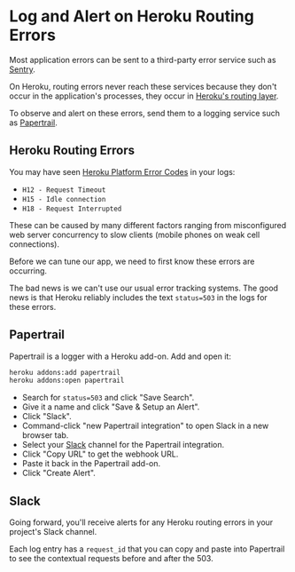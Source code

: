 # Log and Alert on Heroku Routing Errors

Most application errors can be sent to a third-party error service
such as [Sentry](https://sentry.io/).

On Heroku, routing errors never reach these services
because they don't occur in the application's processes, they occur in
[Heroku's routing layer](https://devcenter.heroku.com/articles/http-routing).

To observe and alert on these errors,
send them to a logging service such as
[Papertrail](https://devcenter.heroku.com/articles/papertrail).

## Heroku Routing Errors

You may have seen
[Heroku Platform Error Codes][codes] in your logs:

* `H12 - Request Timeout`
* `H15 - Idle connection`
* `H18 - Request Interrupted`

These can be caused by many different factors ranging from
misconfigured web server concurrency
to slow clients (mobile phones on weak cell connections).

Before we can tune our app,
we need to first know these errors are occurring.

The bad news is we can't use our usual error tracking systems.
The good news is that Heroku
reliably includes the text `status=503` in the logs for these errors.

[codes]: https://devcenter.heroku.com/articles/error-codes

## Papertrail

Papertrail is a logger with a Heroku add-on.
Add and open it:

```bash
heroku addons:add papertrail
heroku addons:open papertrail
```

* Search for `status=503` and click "Save Search".
* Give it a name and click "Save & Setup an Alert".
* Click "Slack".
* Command-click "new Papertrail integration" to open Slack in a new browser tab.
* Select your [Slack] channel for the Papertrail integration.
* Click "Copy URL" to get the webhook URL.
* Paste it back in the Papertrail add-on.
* Click "Create Alert".

[Slack]: https://slack.com

## Slack

Going forward,
you'll receive alerts for any Heroku routing errors
in your project's Slack channel.

Each log entry has a `request_id` that you can copy
and paste into Papertrail to see the contextual requests
before and after the 503.

